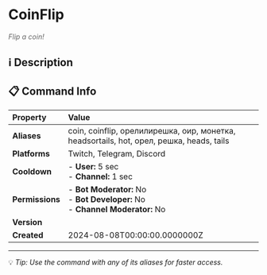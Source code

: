 # CoinFlip

<span style="color: #666; font-style: italic;">Flip a coin!</span>

## ℹ️ Description

## 📋 Command Info

| **Property** | **Value** |
|:----------------|:----------------|
| **Aliases** | coin, coinflip, орелилирешка, оир, монетка, headsortails, hot, орел, решка, heads, tails |
| **Platforms** | Twitch, Telegram, Discord |
| **Cooldown** | - **User:** 5 sec<br> - **Channel:** 1 sec |
| **Permissions** | - **Bot Moderator:** No<br> - **Bot Developer:** No<br> - **Channel Moderator:** No |
| **Version** |  |
| **Created** | 2024-08-08T00:00:00.0000000Z |

---

💡 *Tip: Use the command with any of its aliases for faster access.*
